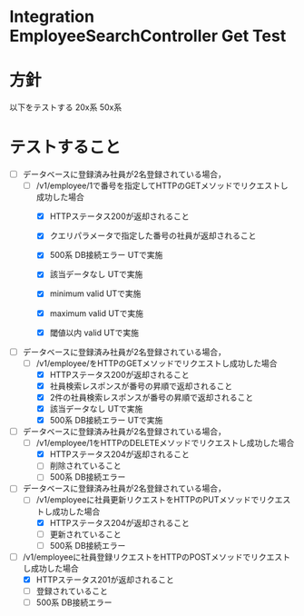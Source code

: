 # Integration EmployeeSearchController Get Test

# 方針

以下をテストする
20x系
50x系

# テストすること

- [ ] データベースに登録済み社員が2名登録されている場合，
    - [ ] /v1/employee/1で番号を指定してHTTPのGETメソッドでリクエストし成功した場合
        - [x] HTTPステータス200が返却されること
        - [x] クエリパラメータで指定した番号の社員が返却されること
        - [x] 500系 DB接続エラー UTで実施
        - [x] 該当データなし UTで実施
        - [x] minimum valid UTで実施
        - [x] maximum valid UTで実施
        - [x] 閾値以内 valid UTで実施


- [ ] データベースに登録済み社員が2名登録されている場合，
    - [ ] /v1/employee/をHTTPのGETメソッドでリクエストし成功した場合
        - [x] HTTPステータス200が返却されること
        - [x] 社員検索レスポンスが番号の昇順で返却されること
        - [x] 2件の社員検索レスポンスが番号の昇順で返却されること
        - [x] 該当データなし UTで実施
        - [x] 500系 DB接続エラー UTで実施

- [ ] データベースに登録済み社員が2名登録されている場合，
    - [ ] /v1/employee/1をHTTPのDELETEメソッドでリクエストし成功した場合
        - [x] HTTPステータス204が返却されること
        - [ ] 削除されていること
        - [ ] 500系 DB接続エラー

- [ ] データベースに登録済み社員が2名登録されている場合，
    - [ ] /v1/employeeに社員更新リクエストをHTTPのPUTメソッドでリクエストし成功した場合
        - [x] HTTPステータス204が返却されること
        - [ ] 更新されていること
        - [ ] 500系 DB接続エラー

- [ ] /v1/employeeに社員登録リクエストをHTTPのPOSTメソッドでリクエストし成功した場合
    - [x] HTTPステータス201が返却されること
    - [ ] 登録されていること
    - [ ] 500系 DB接続エラー